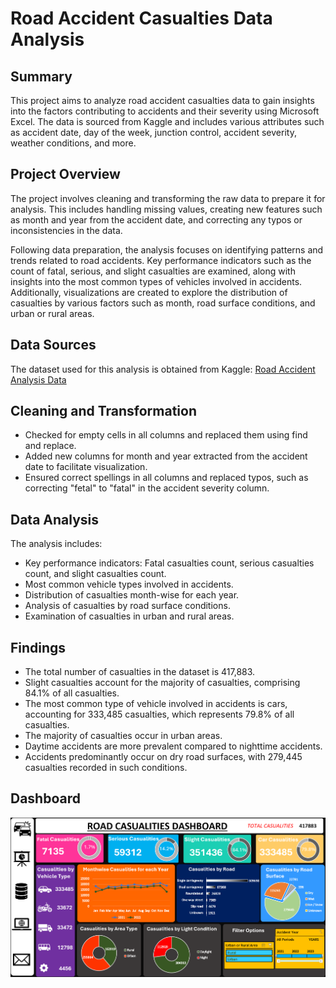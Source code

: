 # Road Accident Casualties Data Analysis
## Summary
This project aims to analyze road accident casualties data to gain insights into the factors contributing to accidents and their severity using Microsoft Excel. The data is sourced from Kaggle and includes various attributes such as accident date, day of the week, junction control, accident severity, weather conditions, and more.

## Project Overview
The project involves cleaning and transforming the raw data to prepare it for analysis. This includes handling missing values, creating new features such as month and year from the accident date, and correcting any typos or inconsistencies in the data.

Following data preparation, the analysis focuses on identifying patterns and trends related to road accidents. Key performance indicators such as the count of fatal, serious, and slight casualties are examined, along with insights into the most common types of vehicles involved in accidents. Additionally, visualizations are created to explore the distribution of casualties by various factors such as month, road surface conditions, and urban or rural areas.

## Data Sources
The dataset used for this analysis is obtained from Kaggle: [Road Accident Analysis Data](https://www.kaggle.com/datasets/adityavamajumder/road-accident-analysis-data)

## Cleaning and Transformation
- Checked for empty cells in all columns and replaced them using find and replace.
- Added new columns for month and year extracted from the accident date to facilitate visualization.
- Ensured correct spellings in all columns and replaced typos, such as correcting "fetal" to "fatal" in the accident severity column.

## Data Analysis
The analysis includes:

- Key performance indicators: Fatal casualties count, serious casualties count, and slight casualties count.
- Most common vehicle types involved in accidents.
- Distribution of casualties month-wise for each year.
- Analysis of casualties by road surface conditions.
- Examination of casualties in urban and rural areas.

## Findings
- The total number of casualties in the dataset is 417,883.
- Slight casualties account for the majority of casualties, comprising 84.1% of all casualties.
- The most common type of vehicle involved in accidents is cars, accounting for 333,485 casualties, which represents 79.8% of all casualties.
- The majority of casualties occur in urban areas.
- Daytime accidents are more prevalent compared to nighttime accidents.
- Accidents predominantly occur on dry road surfaces, with 279,445 casualties recorded in such conditions.

## Dashboard
<img src="images/Dashboard.png" alt="Dashboard Screenshot" width="1000"/>